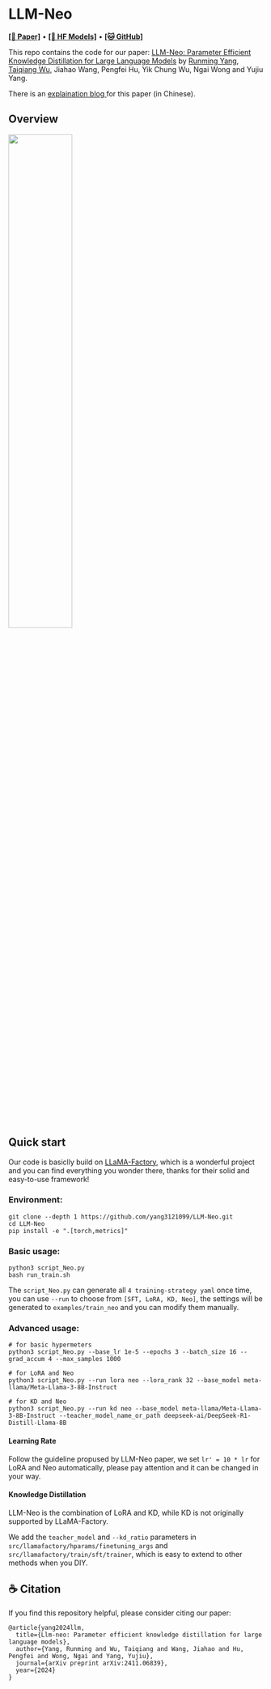 # LLM-Neo

  <a href="https://arxiv.org/abs/2411.06839"><b>[📜 Paper]</b></a> •
  <a href="https://huggingface.co/collections/yang31210999/llm-neo-66e3c882f5579b829ff57eba"><b>[🤗 HF Models]</b></a> •
  <a href="https://github.com/yang3121099/LLM-Neo"><b>[🐱 GitHub]</b></a>

This repo contains the code for our paper: <a href="https://arxiv.org/abs/2411.06839" target="_blank">LLM-Neo: Parameter Efficient Knowledge Distillation for Large Language Models</a> by <a href="https://rummyyang.github.io/" target="_blank">Runming Yang</a>, <a href="https://wutaiqiang.github.io" target="_blank">Taiqiang Wu</a>, Jiahao Wang, Pengfei Hu, Yik Chung Wu, Ngai Wong and Yujiu Yang.

There is an <a href="https://zhuanlan.zhihu.com/p/8642629256" target="_blank"> explaination blog </a> for this paper (in Chinese).


## Overview

<img src="https://github.com/user-attachments/assets/277dcdf4-c599-41be-97f6-f56a678b4865" width="50%" />


## Quick start

Our code is basiclly build on  <a href="https://github.com/hiyouga/LLaMA-Factory" target="_blank">LLaMA-Factory</a>, which is a wonderful project and you can find everything you wonder there, thanks for their solid and easy-to-use framework!


### Environment:
```
git clone --depth 1 https://github.com/yang3121099/LLM-Neo.git
cd LLM-Neo
pip install -e ".[torch,metrics]"
```

### Basic usage:
```
python3 script_Neo.py
bash run_train.sh
```
The `script_Neo.py` can generate all `4 training-strategy yaml` once time, you can use `--run` to choose from `[SFT, LoRA, KD, Neo]`, the settings will be generated to `examples/train_neo` and you can modify them manually.


### Advanced usage:
```
# for basic hypermeters
python3 script_Neo.py --base_lr 1e-5 --epochs 3 --batch_size 16 --grad_accum 4 --max_samples 1000 

# for LoRA and Neo
python3 script_Neo.py --run lora neo --lora_rank 32 --base_model meta-llama/Meta-Llama-3-8B-Instruct

# for KD and Neo
python3 script_Neo.py --run kd neo --base_model meta-llama/Meta-Llama-3-8B-Instruct --teacher_model_name_or_path deepseek-ai/DeepSeek-R1-Distill-Llama-8B 
```

#### Learning Rate
Follow the guideline propused by LLM-Neo paper, we set `lr' = 10 * lr` for LoRA and Neo automatically, please pay attention and it can be changed in your way.

#### Knowledge Distillation
LLM-Neo is the combination of LoRA and KD, while KD is not originally supported by LLaMA-Factory.

We add the `teacher_model` and `--kd_ratio` parameters in `src/llamafactory/hparams/finetuning_args` and `src/llamafactory/train/sft/trainer`, which is easy to extend to other methods when you DIY.


## ☕️ Citation

If you find this repository helpful, please consider citing our paper:

```
@article{yang2024llm,
  title={Llm-neo: Parameter efficient knowledge distillation for large language models},
  author={Yang, Runming and Wu, Taiqiang and Wang, Jiahao and Hu, Pengfei and Wong, Ngai and Yang, Yujiu},
  journal={arXiv preprint arXiv:2411.06839},
  year={2024}
}
```
